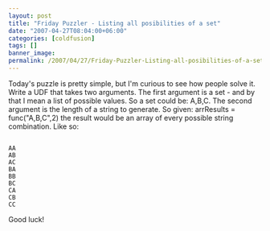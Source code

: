 ```yaml
---
layout: post
title: "Friday Puzzler - Listing all posibilities of a set"
date: "2007-04-27T08:04:00+06:00"
categories: [coldfusion]
tags: []
banner_image: 
permalink: /2007/04/27/Friday-Puzzler-Listing-all-posibilities-of-a-set
---
```


Today's puzzle is pretty simple, but I'm curious to see how people solve it. Write a UDF that takes two arguments. The first argument is a set - and by that I mean a list of possible values. So a set could be: A,B,C. The second argument is the length of a string to generate. So given: arrResults = func("A,B,C",2) the result would be an array of every possible string combination. Like so:

<code>
AA
AB
AC
BA
BB
BC
CA
CB
CC
</code>

Good luck!